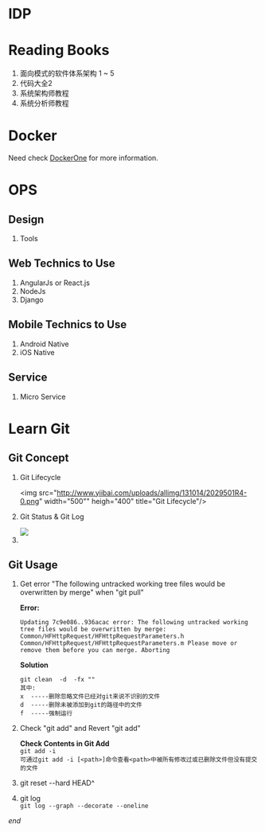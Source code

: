 IDP
========
# Reading Books #
1. 面向模式的软件体系架构 1 ~ 5
2. 代码大全2
3. 系统架构师教程
4. 系统分析师教程

# Docker #
Need check [DockerOne](http://dockone.io/topic/Docker) for more information.

# OPS #
## Design ##
1. Tools

## Web Technics to Use ##
1. AngularJs or React.js
2. NodeJs
3. Django

## Mobile Technics to Use ##
1. Android Native
2. iOS Native

## Service ##
1. Micro Service


# Learn Git #
## Git Concept ##
1. Git Lifecycle

	<img src="http://www.yiibai.com/uploads/allimg/131014/2029501R4-0.png" width="500"" heigh="400" title="Git Lifecycle"/>
	
2. Git Status & Git Log  

	<img src="https://www.atlassian.com/git/images/tutorials/getting-started/inspecting-a-repository/01.svg" />

3. 

## Git Usage ##
1. Get error "The following untracked working tree files would be overwritten by merge" when "git pull"
   
	**Error:**
   
	`Updating 7c9e086..936acac
	error: The following untracked working tree files would be overwritten by merge:
	Common/HFHttpRequest/HFHttpRequestParameters.h
	Common/HFHttpRequest/HFHttpRequestParameters.m
	Please move or remove them before you can merge.
	Aborting`
	
	**Solution**
	
	`git clean  -d  -fx ""`  
	`其中:`  
	`x  -----删除忽略文件已经对git来说不识别的文件`  
	`d  -----删除未被添加到git的路径中的文件`  
	`f  -----强制运行`
	
2. Check "git add" and Revert "git add"

	**Check Contents in Git Add**  
	`git add -i`  
	`可通过git add -i [<path>]命令查看<path>中被所有修改过或已删除文件但没有提交的文件`  


3. git reset --hard HEAD^

4. git log  
	`git log --graph --decorate --oneline`










*end*